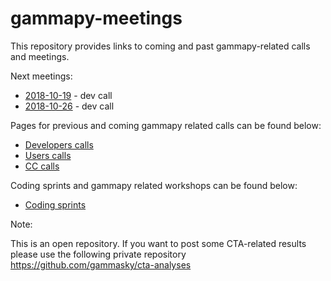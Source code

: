# gammapy-meetings

This repository provides links to coming and past gammapy-related calls and meetings.

Next meetings:
* [2018-10-19](dev_meetings/2018/2018-10-19/README.md) - dev call
* [2018-10-26](dev_meetings/2018/2018-10-26/README.md) - dev call

Pages for previous and coming gammapy related calls can be found below:

* [Developers calls](dev_meetings/README.md)
* [Users calls](users_meetings/README.md)
* [CC calls](CC_meetings/README.md)

Coding sprints and gammapy related workshops can be found below:
* [Coding sprints](coding_sprints/README.md)


Note:

This is an open repository. If you want to post some CTA-related results please use the following private repository
https://github.com/gammasky/cta-analyses
